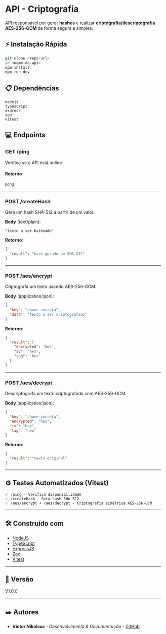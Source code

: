 # API - Criptografia

API responsável por gerar **hashes** e realizar **criptografia/descriptografia AES-256-GCM** de forma segura e simples.

## ⚡ Instalação Rápida

```bash
git clone <repo-url>
cd <nome-da-api>
npm install
npm run dev
```

## 📋 Dependências

```
nodejs
typescript
express
zod
vitest
```

## 💻 Endpoints

### GET /ping
Verifica se a API está online.

#### Retorno
```
pong
```

---

### POST /createHash
Gera um hash SHA-512 a partir de um valor.

**Body** (text/plain):
```text
"texto a ser hasheado"
```

**Retorno**:
```json
{
  "result": "hash gerado em SHA-512"
}
```

---

### POST /aes/encrypt
Criptografa um texto usando AES-256-GCM.

**Body** (application/json):
```json
{
  "key": "chave-secreta",
  "data": "texto a ser criptografado"
}
```

**Retorno**:
```json
{
  "result": {
    "encrypted": "hex",
    "iv": "hex",
    "tag": "hex"
  }
}
```

---

### POST /aes/decrypt
Descriptografa um texto criptografado com AES-256-GCM.

**Body** (application/json):
```json
{
  "key": "chave-secreta",
  "encrypted": "hex",
  "iv": "hex",
  "tag": "hex"
}
```

**Retorno**:
```json
{
  "result": "texto original"
}
```

---

## ⚙️ Testes Automatizados (Vitest)

```
✅ /ping - Verifica disponibilidade
✅ /createHash - Gera hash SHA-512
✅ /aes/encrypt + /aes/decrypt - Criptografia simétrica AES-256-GCM
```

---

## 🛠️ Construído com

* [NodeJS](https://nodejs.org/en)
* [TypeScript](https://www.typescriptlang.org/)
* [ExpressJS](https://expressjs.com/pt-br/)
* [Zod](https://zod.dev/)
* [Vitest](https://vitest.dev/)

---

## 📌 Versão

V1.0.0

---

## ✒️ Autores

* **Victor Nikolaus** - *Desenvolvimento & Documentação* - [GitHub](https://github.com/vnikolaus)

